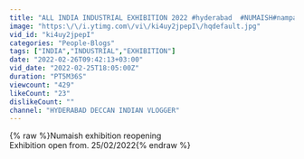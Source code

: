 ```yaml
---
title: "ALL INDIA INDUSTRIAL EXHIBITION 2022 #hyderabad  #NUMAISH#nampally #nampallyexhibition2022"
image: "https:\/\/i.ytimg.com\/vi\/ki4uy2jpepI\/hqdefault.jpg"
vid_id: "ki4uy2jpepI"
categories: "People-Blogs"
tags: ["INDIA","INDUSTRIAL","EXHIBITION"]
date: "2022-02-26T09:42:13+03:00"
vid_date: "2022-02-25T18:05:00Z"
duration: "PT5M36S"
viewcount: "429"
likeCount: "23"
dislikeCount: ""
channel: "HYDERABAD DECCAN INDIAN VLOGGER"
---
```

{% raw %}Numaish exhibition reopening<br />Exhibition open from. 25/02/2022{% endraw %}
